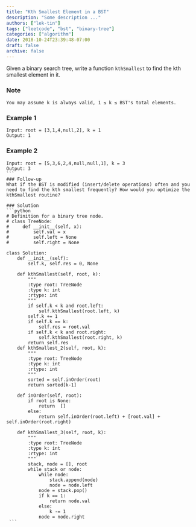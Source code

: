 ```yaml
---
title: "Kth Smallest Element in a BST"
description: "Some description ..."
authors: ["lek-tin"]
tags: ["leetcode", "bst", "binary-tree"]
categories: ["algorithm"]
date: 2018-10-24T23:39:48-07:00
draft: false
archive: false
---
```

Given a binary search tree, write a function `kthSmallest` to find the kth smallest element in it.

### Note
```
You may assume k is always valid, 1 ≤ k ≤ BST's total elements.
```
### Example 1
```
Input: root = [3,1,4,null,2], k = 1
Output: 1
```
### Example 2
````
Input: root = [5,3,6,2,4,null,null,1], k = 3
Output: 3
```
### Follow-up
What if the BST is modified (insert/delete operations) often and you need to find the kth smallest frequently? How would you optimize the kthSmallest routine?

### Solution
```python
# Definition for a binary tree node.
# class TreeNode:
#     def __init__(self, x):
#         self.val = x
#         self.left = None
#         self.right = None

class Solution:
    def __init__(self):
        self.k, self.res = 0, None

    def kthSmallest(self, root, k):
        """
        :type root: TreeNode
        :type k: int
        :rtype: int
        """
        if self.k < k and root.left:
            self.kthSmallest(root.left, k)
        self.k += 1
        if self.k == k:
            self.res = root.val
        if self.k < k and root.right:
            self.kthSmallest(root.right, k)
        return self.res
    def kthSmallest_2(self, root, k):
        """
        :type root: TreeNode
        :type k: int
        :rtype: int
        """
        sorted = self.inOrder(root)
        return sorted[k-1]

    def inOrder(self, root):
        if root is None:
            return  []
        else:
            return self.inOrder(root.left) + [root.val] + self.inOrder(root.right)

    def kthSmallest_3(self, root, k):
        """
        :type root: TreeNode
        :type k: int
        :rtype: int
        """
        stack, node = [], root
        while stack or node:
            while node:
                stack.append(node)
                node = node.left
            node = stack.pop()
            if k == 1:
                return node.val
            else:
                k -= 1
            node = node.right
 ```
